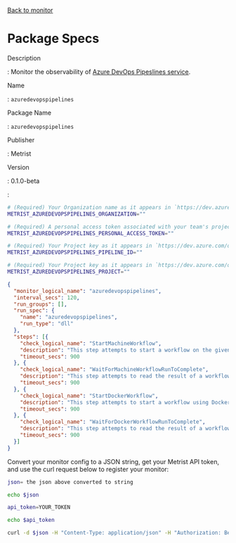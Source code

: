 [Back to monitor](azuredevopspipelines.md)

# Package Specs

Description

: Monitor the observability of [Azure DevOps Pipeslines service](https://azure.microsoft.com/products/devops/pipelines/).

Name

: `azuredevopspipelines`

Package Name

: `azuredevopspipelines`

Publisher

: Metrist

Version

: 0.1.0-beta

: &nbsp;


<!--@include: /parts/_3.md-->


```sh
# (Required) Your Organization name as it appears in `https://dev.azure.com/{Organization}/`.
METRIST_AZUREDEVOPSPIPELINES_ORGANIZATION=""

# (Required) A personal access token associated with your team's project board.
METRIST_AZUREDEVOPSPIPELINES_PERSONAL_ACCESS_TOKEN=""

# (Required) Your Project key as it appears in `https://dev.azure.com/org/project/_apis/pipelines/{pipelineId}`.
METRIST_AZUREDEVOPSPIPELINES_PIPELINE_ID=""

# (Required) Your Project key as it appears in `https://dev.azure.com/org/{Project}/`.
METRIST_AZUREDEVOPSPIPELINES_PROJECT=""
```

<!--@include: /parts/tips_env-vars.md -->


<!--@include: /parts/_4.md-->


```json
{
  "monitor_logical_name": "azuredevopspipelines",
  "interval_secs": 120,
  "run_groups": [],
  "run_spec": {
    "name": "azuredevopspipelines",
    "run_type": "dll"
  },
  "steps": [{
    "check_logical_name": "StartMachineWorkflow",
    "description": "This step attempts to start a workflow on the given pipeline.",
    "timeout_secs": 900
  }, {
    "check_logical_name": "WaitForMachineWorkflowRunToComplete",
    "description": "This step attempts to read the result of a workflow started in a previous step.",
    "timeout_secs": 900
  }, {
    "check_logical_name": "StartDockerWorkflow",
    "description": "This step attempts to start a workflow using Docker on the given pipeline.",
    "timeout_secs": 900
  }, {
    "check_logical_name": "WaitForDockerWorkflowRunToComplete",
    "description": "This step attempts to read the result of a workflow started in a previous step.",
    "timeout_secs": 900
  }]
}
```




Convert your monitor config to a JSON string, get your Metrist API token, and use the curl request below to register your monitor:

```sh
json= the json above converted to string

echo $json

api_token=YOUR_TOKEN

echo $api_token

curl -d $json -H "Content-Type: application/json" -H "Authorization: Bearer $api_token" 'https://app.metrist.io/api/v0/monitor-config'

```

<!--@include: /parts/tips_api.md-->


<!--@include: /parts/_5.md-->


<!--@include: /parts/result.md-->